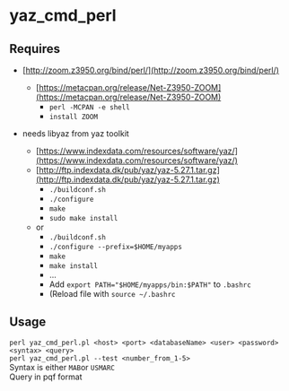 # yaz_cmd_perl
## Requires 
* [http://zoom.z3950.org/bind/perl/](http://zoom.z3950.org/bind/perl/)
  * [https://metacpan.org/release/Net-Z3950-ZOOM](https://metacpan.org/release/Net-Z3950-ZOOM)
    * `perl -MCPAN -e shell`
    * `install ZOOM`

* needs libyaz from yaz toolkit
  * [https://www.indexdata.com/resources/software/yaz/](https://www.indexdata.com/resources/software/yaz/)
  * [http://ftp.indexdata.dk/pub/yaz/yaz-5.27.1.tar.gz](http://ftp.indexdata.dk/pub/yaz/yaz-5.27.1.tar.gz)
    * `./buildconf.sh`
    * `./configure`
    * `make`
    * `sudo make install`
  * or
    * `./buildconf.sh`
    * `./configure --prefix=$HOME/myapps`
    * `make`
    * `make install`
    * ...
    * Add `export PATH="$HOME/myapps/bin:$PATH"` to `.bashrc`
    * (Reload file with `source ~/.bashrc`

## Usage
`perl yaz_cmd_perl.pl <host> <port> <databaseName> <user> <password> <syntax> <query>`  
`perl yaz_cmd_perl.pl --test <number_from_1-5>`  
Syntax is either `MAB`or `USMARC`  
Query in pqf format  
